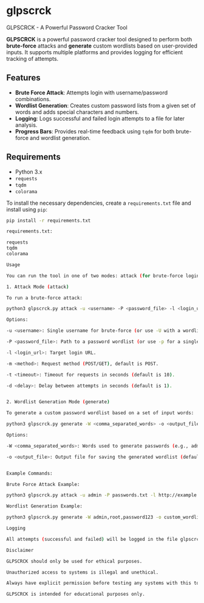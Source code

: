 # glpscrck

GLPSCRCK - A Powerful Password Cracker Tool

**GLPSCRCK** is a powerful password cracker tool designed to perform both **brute-force** attacks and **generate** custom wordlists based on user-provided inputs. It supports multiple platforms and provides logging for efficient tracking of attempts.

## Features

- **Brute Force Attack**: Attempts login with username/password combinations.
- **Wordlist Generation**: Creates custom password lists from a given set of words and adds special characters and numbers.
- **Logging**: Logs successful and failed login attempts to a file for later analysis.
- **Progress Bars**: Provides real-time feedback using `tqdm` for both brute-force and wordlist generation.

## Requirements

- Python 3.x
- `requests`
- `tqdm`
- `colorama`

To install the necessary dependencies, create a `requirements.txt` file and install using `pip`:

```bash
pip install -r requirements.txt

requirements.txt:

requests
tqdm
colorama

Usage

You can run the tool in one of two modes: attack (for brute-force login attempts) or generate (to generate a custom wordlist).

1. Attack Mode (attack)

To run a brute-force attack:

python3 glpscrck.py attack -u <username> -P <password_file> -l <login_url> -m <method> -t <timeout> -d <delay>

Options:

-u <username>: Single username for brute-force (or use -U with a wordlist).

-P <password_file>: Path to a password wordlist (or use -p for a single password).

-l <login_url>: Target login URL.

-m <method>: Request method (POST/GET), default is POST.

-t <timeout>: Timeout for requests in seconds (default is 10).

-d <delay>: Delay between attempts in seconds (default is 1).


2. Wordlist Generation Mode (generate)

To generate a custom password wordlist based on a set of input words:

python3 glpscrck.py generate -W <comma_separated_words> -o <output_file>

Options:

-W <comma_separated_words>: Words used to generate passwords (e.g., admin,root,password).

-o <output_file>: Output file for saving the generated wordlist (default is generated_passwords.txt).


Example Commands:

Brute Force Attack Example:

python3 glpscrck.py attack -u admin -P passwords.txt -l http://example.com/login -m POST -t 10 -d 1

Wordlist Generation Example:

python3 glpscrck.py generate -W admin,root,password123 -o custom_wordlist.txt

Logging

All attempts (successful and failed) will be logged in the file glpscrck.log.

Disclaimer

GLPSCRCK should only be used for ethical purposes.

Unauthorized access to systems is illegal and unethical.

Always have explicit permission before testing any systems with this tool.

GLPSCRCK is intended for educational purposes only.
